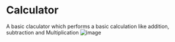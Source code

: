 # Calculator
A basic claculator which performs  a basic calculation like addition, subtraction and Multiplication
![image](https://github.com/user-attachments/assets/e529210b-0509-4d37-a52b-19e0d11b5ebd)
